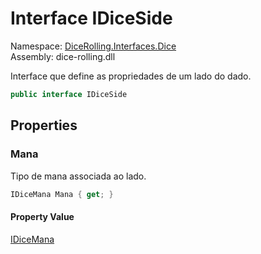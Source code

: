 # <a id="DiceRolling_Interfaces_Dice_IDiceSide"></a> Interface IDiceSide

Namespace: [DiceRolling.Interfaces.Dice](DiceRolling.Interfaces.Dice.md)  
Assembly: dice\-rolling.dll  

Interface que define as propriedades de um lado do dado.

```csharp
public interface IDiceSide
```

## Properties

### <a id="DiceRolling_Interfaces_Dice_IDiceSide_Mana"></a> Mana

Tipo de mana associada ao lado.

```csharp
IDiceMana Mana { get; }
```

#### Property Value

 [IDiceMana](DiceRolling.Interfaces.Dice.IDiceMana.md)

